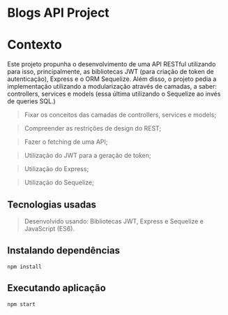 # Blogs API Project

# Contexto
Este projeto propunha o desenvolvimento de uma API RESTful utilizando para isso, principalmente, as bibliotecas JWT (para criação de token de autenticação), Express e o ORM Sequelize. Além disso, o projeto pedia a implementação utilizando a modularização através de camadas, a saber: controllers, services e models (essa última utilizando o Sequelize ao invés de queries SQL.)

> Fixar os conceitos das camadas de controllers, services e models;

> Compreender as restrições de design do REST;

> Fazer o fetching de uma API;

> Utilização do JWT para a geração de token;

> Utilização do Express;

> Utilização do Sequelize;

## Tecnologias usadas

> Desenvolvido usando: Bibliotecas JWT, Express e Sequelize e JavaScript (ES6).

## Instalando dependências
```
npm install
```

## Executando aplicação
```
npm start
```
